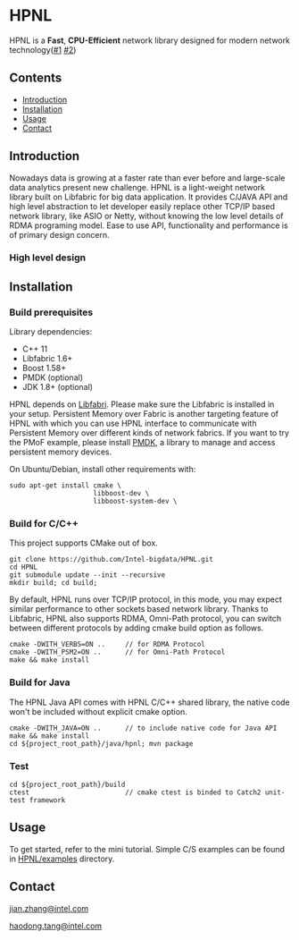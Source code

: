 # HPNL
HPNL is a **Fast**, **CPU-Efficient** network library designed for modern network technology([#1](https://www.intel.com/content/www/us/en/ethernet-products/iwarp-rdma-here-and-now-technology-brief.html) [#2](https://www.intel.com/content/www/us/en/high-performance-computing-fabrics/omni-path-driving-exascale-computing.html))

## Contents
- [Introduction](#introduction)
- [Installation](#installation)
- [Usage](#usage)
- [Contact](#contact)

## Introduction
Nowadays data is growing at a faster rate than ever before and large-scale data analytics present new challenge. HPNL is 
a light-weight network library built on Libfabric for big data application. It provides C/JAVA API and high level abstraction 
to let developer easily replace other TCP/IP based network library, like ASIO or Netty, without knowing the low level 
details of RDMA programing model. Ease to use API, functionality and performance is of primary design concern. 

### High level design

## Installation

### Build prerequisites
Library dependencies:
- C++ 11
- Libfabric 1.6+
- Boost 1.58+
- PMDK (optional)
- JDK 1.8+ (optional)

HPNL depends on [Libfabri](https://github.com/ofiwg/libfabric). Please make sure the Libfabric is installed in your setup.
Persistent Memory over Fabric is another targeting feature of HPNL with which you can use HPNL interface to communicate with Persistent Memory over different kinds of network fabrics. If you want to try
the PMoF example, please install [PMDK](https://github.com/pmem/pmdk), a library to manage and access persistent memory devices. 

On Ubuntu/Debian, install other requirements with:

```shell
sudo apt-get install cmake \
                     libboost-dev \
                     libboost-system-dev \
```

### Build for C/C++
This project supports CMake out of box.

```shell
git clone https://github.com/Intel-bigdata/HPNL.git
cd HPNL
git submodule update --init --recursive
mkdir build; cd build;
```

By default, HPNL runs over TCP/IP protocol, in this mode, you may expect similar performance to other sockets based network library. Thanks to Libfabric, HPNL also supports 
RDMA, Omni-Path protocol, you can switch between different protocols by adding cmake build option as follows.

```shell
cmake -DWITH_VERBS=ON ..     // for RDMA Protocol
cmake -DWITH_PSM2=ON ..      // for Omni-Path Protocol
make && make install
```

### Build for Java
The HPNL Java API comes with HPNL C/C++ shared library, the native code won't be included without explicit cmake option.

```shell
cmake -DWITH_JAVA=ON ..      // to include native code for Java API
make && make install
cd ${project_root_path}/java/hpnl; mvn package
```

### Test
```shell
cd ${project_root_path}/build
ctest                        // cmake ctest is binded to Catch2 unit-test framework
```

## Usage
To get started, refer to the mini tutorial. Simple C/S examples can be found in [HPNL/examples](https://github.com/Intel-bigdata/HPNL/tree/master/examples) directory. 

## Contact
jian.zhang@intel.com

haodong.tang@intel.com



